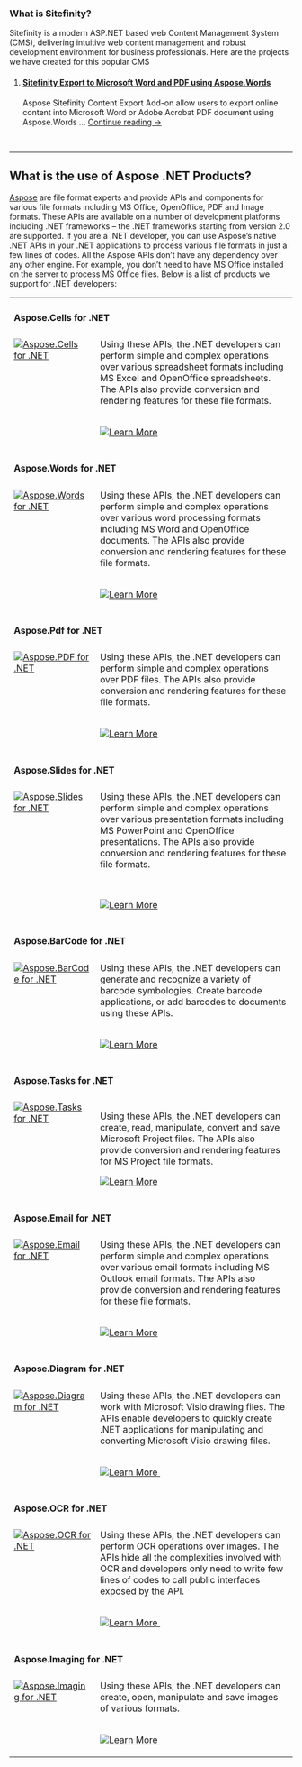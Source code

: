 <h3>What is Sitefinity?</h3>
<p>Sitefinity is a modern ASP.NET based web Content Management System (CMS), delivering intuitive web content management and robust development environment for business professionals.&nbsp;Here are the projects we have created for this popular CMS</p>
<ol>
<li>
<h4><a href="https://asposesitefinity.codeplex.com/wikipage?title=Sitefinity%20Export%20to%20Microsoft%20Word%20and%20PDF%20using%20Aspose.Words">Sitefinity Export to Microsoft Word and PDF using Aspose.Words</a></h4>
Aspose Sitefinity Content Export Add-on allow users to export online content into Microsoft Word or Adobe Acrobat PDF document using Aspose.Words&nbsp;... <a href="https://asposesitefinity.codeplex.com/wikipage?title=Sitefinity%20Export%20to%20Microsoft%20Word%20and%20PDF%20using%20Aspose.Words"> Continue reading &rarr;</a></li>
</ol>
<p>&nbsp;</p>
<hr />
<h2>What is the use of Aspose .NET Products?</h2>
<p><a href="http://www.aspose.com">Aspose</a> are file format experts and provide APIs and components for various file formats including MS Office, OpenOffice, PDF and Image formats. These APIs are available on a number of development platforms including .NET frameworks &ndash; the .NET frameworks starting from version 2.0 are supported. If you are a .NET developer, you can use Aspose&rsquo;s native .NET APIs in your .NET applications to process various file formats in just a few lines of codes. All the Aspose APIs don&rsquo;t have any dependency over any other engine. For example, you don&rsquo;t need to have MS Office installed on the server to process MS Office files. Below is a list of products we support for .NET developers:</p>
<table border="0" width="100%" cellspacing="0" cellpadding="0">
<tbody>
<tr>
<td colspan="2" align="left" valign="top">
<h4>Aspose.Cells for .NET</h4>
</td>
</tr>
<tr>
<td align="left" valign="top"><a href="http://www.aspose.com/.net/excel-component.aspx"><img src="http://www.aspose.com/App_Themes/V2/images/productLogos/NET/aspose_cells-for-net.jpg" alt="Aspose.Cells for .NET" /></a></td>
<td style="padding-left: 8px; vertical-align: top;">Using these APIs, the .NET developers can perform simple and complex operations over various spreadsheet formats including MS Excel and OpenOffice spreadsheets. The APIs also provide conversion and rendering features for these file formats.<br /> <br />
<p><a href="http://www.aspose.com/.net/excel-component.aspx"><img src="http://www.aspose.com/Images/Learn-More.gif" alt="Learn More" /></a>&nbsp;&nbsp;</p>
</td>
</tr>
<tr>
<td colspan="2" align="left" valign="top">
<h4>Aspose.Words for .NET</h4>
</td>
</tr>
<tr>
<td align="left" valign="top"><a href="http://www.aspose.com/.net/word-component.aspx"><img src="http://www.aspose.com/App_Themes/V2/images/productLogos/NET/aspose_words-for-net.jpg" alt="Aspose.Words for .NET" /></a></td>
<td style="padding-left: 8px; vertical-align: top;">Using these APIs, the .NET developers can perform simple and complex operations over various word processing formats including MS Word and OpenOffice documents. The APIs also provide conversion and rendering features for these file formats.
<p style="text-align: left;"><br /> <a href="http://www.aspose.com/.net/word-component.aspx"><img src="http://www.aspose.com/Images/Learn-More.gif" alt="Learn More" /></a>&nbsp;&nbsp;</p>
</td>
</tr>
<tr>
<td colspan="2" align="left" valign="top">
<h4>Aspose.Pdf for .NET</h4>
</td>
</tr>
<tr>
<td align="left" valign="top"><a href="http://www.aspose.com/.net/pdf-component.aspx"><img src="http://www.aspose.com/App_Themes/V2/images/productLogos/NET/aspose_pdf-for-net.jpg" alt="Aspose.PDF for .NET" /></a></td>
<td style="padding-left: 8px; vertical-align: top;">Using these APIs, the .NET developers can perform simple and complex operations over PDF files. The APIs also provide conversion and rendering features for these file formats.<br /> <br />
<p><a href="http://www.aspose.com/.net/pdf-component.aspx"><img src="http://www.aspose.com/Images/Learn-More.gif" alt="Learn More" /></a>&nbsp;&nbsp;&nbsp;&nbsp;</p>
</td>
</tr>
<tr>
<td colspan="2" align="left" valign="top">
<h4>Aspose.Slides for .NET</h4>
</td>
</tr>
<tr>
<td align="left" valign="top"><a href="http://www.aspose.com/.net/powerpoint-component.aspx"><img src="http://www.aspose.com/App_Themes/V2/images/productLogos/NET/aspose_slides-for-net.jpg" alt="Aspose.Slides for .NET" /></a></td>
<td style="padding-left: 8px; vertical-align: top;">Using these APIs, the .NET developers can perform simple and complex operations over various presentation formats including MS PowerPoint and OpenOffice presentations. The APIs also provide conversion and rendering features for these file formats.
<p>&nbsp;</p>
<p><a href="http://www.aspose.com/.net/powerpoint-component.aspx"><img src="http://www.aspose.com/Images/Learn-More.gif" alt="Learn More" /></a>&nbsp;&nbsp;&nbsp;</p>
</td>
</tr>
<tr>
<td colspan="2" align="left" valign="top">
<h4>Aspose.BarCode for .NET</h4>
</td>
</tr>
<tr>
<td align="left" valign="top"><a href="http://www.aspose.com/.net/barcode-component.aspx"><img src="http://www.aspose.com/App_Themes/V2/images/productLogos/NET/aspose_barcode-for-net.jpg" alt="Aspose.BarCode for .NET" /></a></td>
<td style="padding-left: 8px; vertical-align: top;">Using these APIs, the .NET developers can generate and recognize a variety of barcode symbologies. Create barcode applications, or add barcodes to documents using these APIs.<br /> <br />
<p><a href="http://www.aspose.com/.net/barcode-component.aspx"><img src="http://www.aspose.com/Images/Learn-More.gif" alt="Learn More" /></a>&nbsp;&nbsp;</p>
</td>
</tr>
<tr>
<td colspan="2" align="left" valign="top">
<h4>Aspose.Tasks for .NET</h4>
</td>
</tr>
<tr>
<td align="left" valign="top"><a href="http://www.aspose.com/.net/project-management-component.aspx"><img src="http://www.aspose.com/App_Themes/V2/images/productLogos/NET/aspose_tasks-for-net.jpg" alt="Aspose.Tasks for .NET" /></a></td>
<td style="padding-left: 8px; vertical-align: top;">
<p>Using these APIs, the .NET developers can create, read, manipulate, convert and save Microsoft Project files. The APIs also provide conversion and rendering features for MS Project file formats.</p>
<p><a href="http://www.aspose.com/.net/project-management-component.aspx"><img src="http://www.aspose.com/Images/Learn-More.gif" alt="Learn More" /></a>&nbsp;&nbsp;&nbsp;&nbsp;</p>
</td>
</tr>
<tr>
<td colspan="2" align="left" valign="top">
<h4>Aspose.Email for .NET</h4>
</td>
</tr>
<tr>
<td align="left" valign="top"><a href="http://www.aspose.com/.net/email-component.aspx"><img src="http://www.aspose.com/App_Themes/V2/images/productLogos/NET/aspose_email-for-net.jpg" alt="Aspose.Email for .NET" /></a></td>
<td style="padding-left: 8px; vertical-align: top;">Using these APIs, the .NET developers can perform simple and complex operations over various email formats including MS Outlook email formats. The APIs also provide conversion and rendering features for these file formats.<br /> <br />
<p><a href="http://www.aspose.com/.net/email-component.aspx"><img src="http://www.aspose.com/Images/Learn-More.gif" alt="Learn More" /></a>&nbsp;&nbsp;&nbsp;&nbsp;</p>
</td>
</tr>
<tr>
<td colspan="2" align="left" valign="top">
<h4>Aspose.Diagram for .NET</h4>
</td>
</tr>
<tr>
<td align="left" valign="top"><a href="http://www.aspose.com/.net/diagram-component.aspx"><img src="http://www.aspose.com/App_Themes/V2/images/productLogos/NET/aspose_diagram-for-net.jpg" alt="Aspose.Diagram for .NET" /></a></td>
<td style="padding-left: 8px; vertical-align: top;">Using these APIs, the .NET developers can work with Microsoft Visio drawing files. The APIs enable developers to quickly create .NET applications for manipulating and converting Microsoft Visio drawing files.<br /> <br />
<p><a href="http://www.aspose.com/.net/diagram-component.aspx"><img src="http://www.aspose.com/Images/Learn-More.gif" alt="Learn More" /></a><a href="http://www.aspose.com/demos/.net-components/aspose.diagram/default.aspx">&nbsp;</a></p>
</td>
</tr>
<tr>
<td colspan="2" align="left" valign="top">
<h4>Aspose.OCR for .NET</h4>
</td>
</tr>
<tr>
<td align="left" valign="top"><a href="http://www.aspose.com/.net/ocr-component.aspx"><img src="http://www.aspose.com/App_Themes/V2/images/productLogos/NET/aspose_ocr-for-net.jpg" alt="Aspose.OCR for .NET" /></a></td>
<td style="padding-left: 8px; vertical-align: top;">Using these APIs, the .NET developers can perform OCR operations over images. The APIs hide all the complexities involved with OCR and developers only need to write few lines of codes to call public interfaces exposed by the API.<br /> <br />
<p><a href="http://www.aspose.com/.net/ocr-component.aspx"><img src="http://www.aspose.com/Images/Learn-More.gif" alt="Learn More" /></a><a href="http://www.aspose.com/demos/.net-components/aspose.ocr/default.aspx">&nbsp;</a></p>
</td>
</tr>
<tr>
<td colspan="2" align="left" valign="top">
<h4>Aspose.Imaging for .NET</h4>
</td>
</tr>
<tr>
<td align="left" valign="top"><a href="http://www.aspose.com/.net/imaging-component.aspx"><img src="http://www.aspose.com/App_Themes/V2/images/productLogos/NET/aspose_imaging-for-net.jpg" alt="Aspose.Imaging for .NET" /> </a></td>
<td style="padding-left: 8px; vertical-align: top;">Using these APIs, the .NET developers can create, open, manipulate and save images of various formats.<br /> <br />
<p><a href="http://www.aspose.com/.net/imaging-component.aspx"><img src="http://www.aspose.com/Images/Learn-More.gif" alt="Learn More" /></a><a href="http://www.aspose.com/demos/.net-components/aspose.imaging/default.aspx">&nbsp;</a></p>
</td>
</tr>
</tbody>
</table>